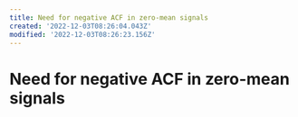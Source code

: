 ```yaml
---
title: Need for negative ACF in zero-mean signals
created: '2022-12-03T08:26:04.043Z'
modified: '2022-12-03T08:26:23.156Z'
---
```


# Need for negative ACF in zero-mean signals

